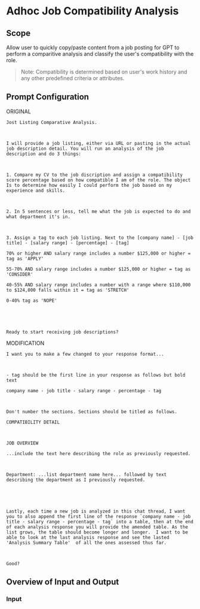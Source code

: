 # Adhoc Job Compatibility Analysis

## Scope
Allow user to quickly copy/paste content from a job posting for GPT to perform a comparitive analysis and classify the user's compatibility with the role. 

>Note: Compatibility is determined based on user's work history and any other predefined criteria or attributes.


## Prompt Configuration



ORIGINAL
```
Jost Listing Comparative Analysis. 

  

I will provide a job listing, either via URL or pasting in the actual job description detail. You will run an analysis of the job description and do 3 things:

  

1. Compare my CV to the job discription and assign a compatibility score percentage based on how compatible I am of the role. The object Is to determine how easily I could perform the job based on my experience and skills.  

  

2. In 5 sentences or less, tell me what the job is expected to do and what department it's in. 

  

3. Assign a tag to each job listing. Next to the [company name] - [job title] - [salary range] - [percentage] - [tag]

70% or higher AND salary range includes a number $125,000 or higher = tag as 'APPLY'

55-70% AND salary range includes a number $125,000 or higher = tag as 'CONSIDER'

40-55% AND salary range includes a number with a range where $110,000 to $124,000 falls within it = tag as 'STRETCH'

0-40% tag as 'NOPE'

  

  

Ready to start receiving job descriptions?
```


MODIFICATION
```
I want you to make a few changed to your response format...

  

- tag should be the first line in your response as follows but bold text

company name - job title - salary range - percentage - tag

  

Don't number the sections. Sections should be titled as follows. 

COMPATIBILITY DETAIL

  

JOB OVERVIEW

...include the text here describing the role as previously requested.

  

Department: ...list department name here... followed by text describing the department as I previously requested.

  

  

Lastly, each time a new job is analyzed in this chat thread, I want you to also append the first line of the response `company name - job title - salary range - percentage - tag` into a table, then at the end of each analysis response you will provide the amended table. As the list grows, the table should become longer and longer.  I want to be able to look at the last analysis response and see the lasted 'Analysis Summary Table'  of all the ones assessed thus far.

  

Good?
```



## Overview of Input and Output

### Input
